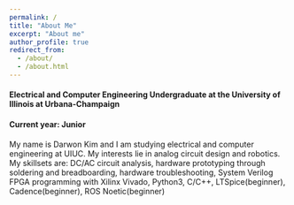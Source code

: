 ```yaml
---
permalink: /
title: "About Me"
excerpt: "About me"
author_profile: true
redirect_from: 
  - /about/
  - /about.html
---
```

#### Electrical and Computer Engineering Undergraduate at the University of Illinois at Urbana-Champaign
#### Current year: Junior
My name is Darwon Kim and I am studying electrical and computer engineering at UIUC. My interests lie in analog circuit design and robotics.
My skillsets are: DC/AC circuit analysis, hardware prototyping through soldering and breadboarding, hardware troubleshooting, System Verilog FPGA programming with Xilinx Vivado, Python3, C/C++, LTSpice(beginner), Cadence(beginner), ROS Noetic(beginner) 
